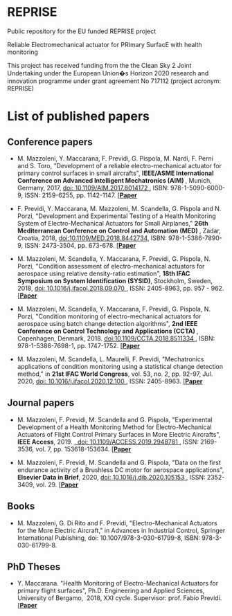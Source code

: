 # REPRISE
Public repository for the EU funded REPRISE project

Reliable Electromechanical actuator for PRImary SurfacE with health monitoring

This project has received funding from the the Clean Sky 2 Joint Undertaking under the European Union�s Horizon 2020 research and innovation programme under grant agreement
No 717112 (project acronym: REPRISE)



# List of published papers

## Conference papers

* M. Mazzoleni, Y. Maccarana, F. Previdi, G. Pispola, M. Nardi, F. Perni and S. Toro, "Development of a reliable electro-mechanical actuator for primary control surfaces in small aircrafts", <strong> IEEE/ASME International Conference on Advanced Intelligent Mechatronics (AIM) </strong>, Munich, Germany, 2017, <a href="https://doi.org/10.1109/AIM.2017.8014172"> doi: 10.1109/AIM.2017.8014172 </a>, ISBN: 978-1-5090-6000-9, ISSN: 2159-6255,  pp. 1142-1147. [<strong>[Paper](https://github.com/CALUnibg/REPRISE_shared/blob/master/Papers/2017-IEEE-AIM-Reprise_copyright.pdf)</strong>


* F. Previdi, Y. Maccarana, M. Mazzoleni, M. Scandella, G. Pispola and N. Porzi, "Development and Experimental Testing of a Health Monitoring System of Electro-Mechanical Actuators for Small Airplanes,"  <strong>  26th Mediterranean Conference on Control and Automation (MED) </strong>, Zadar, Croatia, 2018, <a href="https://doi.org/10.1109/MED.2018.8442734"> doi:10.1109/MED.2018.8442734</a>, ISBN: 978-1-5386-7890-9, ISSN: 2473-3504, pp. 673-678. [<strong>[Paper](https://github.com/CALUnibg/REPRISE_shared/blob/master/Papers/2018-IEEE-MED-Development-and-Experimental-Testing-of-a-Health-Monitoring-System_copyright.pdf)</strong>


* 	M. Mazzoleni, M. Scandella, Y. Maccarana, F. Previdi, G. Pispola, N. Porzi, "Condition assessment of electro-mechanical actuators for aerospace using relative density-ratio estimation",  <strong> 18th IFAC Symposium on System Identification (SYSID)</strong>, Stockholm, Sweden, 2018,  <a href="https://doi.org/10.1016/j.ifacol.2018.09.070"> doi: 10.1016/j.ifacol.2018.09.070 </a>, ISSN: 2405-8963, pp. 957 - 962. [<strong>[Paper](https://github.com/CALUnibg/REPRISE_shared/blob/master/Papers/2018-IFAC-SYSID-Condition-assessment-of-electro-mechanical-actuators-for-aerospace-using-relative-density-ratio-estimation.pdf)</strong>


* 	M. Mazzoleni, M. Scandella, Y. Maccarana, F. Previdi, G. Pispola, N. Porzi, "Condition monitoring of electro-mechanical actuators for aerospace using batch change detection algorithms",  <strong> 2nd IEEE Conference on Control Technology and Applications (CCTA) </strong>, Copenhagen, Denmark, 2018. <a href="https://doi.org/10.1109/CCTA.2018.8511334"> doi:10.1109/CCTA.2018.8511334 </a>, ISBN: 978-1-5386-7698-1, pp. 1747-1752.   [<strong>[Paper](https://github.com/CALUnibg/REPRISE_shared/blob/master/Papers/2018-IEEE-CCTA-Condition-monitoring-of-electro-mechanical-actuators-for-aerospace-using-batch-change-detection-algorithms_copyright.pdf)</strong>


* M. Mazzoleni, M. Scandella, L. Maurelli, F. Previdi, "Mechatronics applications of condition monitoring using a statistical change detection method," in <strong>21st IFAC World Congress</strong>, vol. 53, no. 2, pp. 92-97, Jul. 2020, <a href="https://doi.org/10.1016/j.ifacol.2020.12.100"> doi: 10.1016/j.ifacol.2020.12.100 </a>, ISSN: 2405-8963. [<strong>[Paper](https://github.com/CALUnibg/REPRISE_shared/blob/master/Papers/2020-IFAC-WC-Mechatronics-applications-of-condition-monitoring-using-change-detection.pdf)</strong>




## Journal papers

* 	M. Mazzoleni, F. Previdi, M. Scandella and G. Pispola, "Experimental Development of a Health Monitoring Method for Electro-Mechanical Actuators of Flight Control Primary Surfaces in More Electric Aircrafts", <strong>IEEE Access</strong>, 2019. <a href="https://doi.org/10.1109/ACCESS.2019.2948781">, doi: 10.1109/ACCESS.2019.2948781 </a>, ISSN: 2169-3536, vol. 7, pp. 153618-153634.  [<strong>[Paper](https://github.com/CALUnibg/REPRISE_shared/blob/master/Papers/2019-IEEE-Access-Reprise.pdf)</strong>


* M. Mazzoleni, F. Previdi, M. Scandella and G. Pispola, "Data on the first endurance activity of a Brushless DC motor for aerospace applications", <strong>Elsevier Data in Brief</strong>, 2020, <a href="https://doi.org/10.1016/j.dib.2020.105153."> doi: 10.1016/j.dib.2020.105153 </a>, ISSN: 2352-3409, vol. 29. [<strong>[Paper](https://github.com/CALUnibg/REPRISE_shared/blob/master/Papers/2020-DataInBrief-REPRISE.pdf)</strong>




## Books

* M. Mazzoleni, G. Di Rito and F. Previdi, "Electro-Mechanical Actuators for the More Electric Aircraft," in Advances in Industrial Control, Springer International Publishing, doi: 10.1007/978-3-030-61799-8, ISBN: 978-3-030-61799-8.




## PhD Theses

* Y. Maccarana. "Health Monitoring of Electro-Mechanical Actuators for primary flight surfaces", Ph.D. Engineering and Applied Sciences, University of Bergamo,  2018, XXI cycle. Supervisor: prof. Fabio Previdi. [<strong>[Paper](https://github.com/CALUnibg/REPRISE_shared/blob/master/Papers/Maccarana-Yamuna.pdf)</strong>
